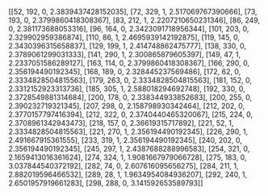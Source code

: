 [[52, 192, 0, 2.3839437428152035], [72, 329, 1, 2.517069767390666], [73, 193, 0, 2.3799860418308367], [83, 212, 1, 2.2207210650231346], [86, 249, 0, 2.381173688053316], [96, 164, 0, 2.3423091718956344], [101, 203, 0, 2.329902959386874], [110, 86, 1, 2.4695939142192875], [119, 145, 0, 2.3430396315658837], [129, 199, 1, 2.414748862475777], [138, 330, 0, 2.3789061299031333], [141, 290, 1, 2.300865879605397], [149, 47, 1, 2.2337051586289127], [163, 114, 0, 2.3799860418308367], [166, 290, 0, 2.356194490192345], [168, 189, 0, 2.328445237569486], [172, 62, 0, 2.3334828504815563], [179, 263, 0, 2.3334828504815563], [181, 152, 0, 2.3312152923313736], [185, 305, 1, 2.588018294692748], [192, 330, 0, 2.3728549881314684], [200, 178, 0, 2.338344933852683], [200, 255, 0, 2.390232719321345], [207, 298, 0, 2.158798930342464], [212, 202, 0, 2.3770157797416394], [212, 322, 0, 2.3740440465320067], [215, 224, 0, 2.3708961342943473], [218, 157, 0, 2.36619315717892], [221, 52, 1, 2.3334828504815563], [221, 270, 1, 2.356194490192345], [226, 290, 1, 2.491667915361555], [233, 319, 1, 2.356194490192345], [240, 202, 0, 2.356194490192345], [245, 297, 1, 2.4387688288996583], [254, 321, 0, 2.1659413016361624], [274, 324, 1, 1.9081667979066728], [275, 183, 0, 3.037844540372192], [282, 74, 0, 2.607616095656275], [284, 211, 1, 2.882019596466532], [289, 28, 1, 1.9634954084936207], [292, 240, 1, 2.6501957919661283], [298, 288, 0, 3.141592653589793]]